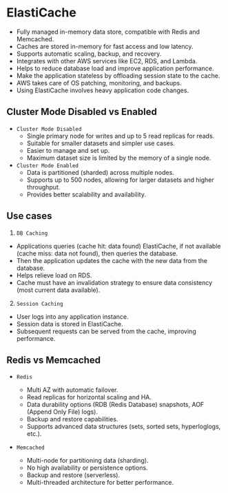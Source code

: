 # ElastiCache

- Fully managed in-memory data store, compatible with Redis and Memcached.
- Caches are stored in-memory for fast access and low latency.
- Supports automatic scaling, backup, and recovery.
- Integrates with other AWS services like EC2, RDS, and Lambda.
- Helps to reduce database load and improve application performance.
- Make the application stateless by offloading session state to the cache.
- AWS takes care of OS patching, monitoring, and backups.
- Using ElastiCache involves heavy application code changes.

## Cluster Mode Disabled vs Enabled

- `Cluster Mode Disabled`
  - Single primary node for writes and up to 5 read replicas for reads.
  - Suitable for smaller datasets and simpler use cases.
  - Easier to manage and set up.
  - Maximum dataset size is limited by the memory of a single node.
- `Cluster Mode Enabled`
  - Data is partitioned (sharded) across multiple nodes.
  - Supports up to 500 nodes, allowing for larger datasets and higher throughput.
  - Provides better scalability and availability.

## Use cases

1. `DB Caching`

- Applications queries (cache hit: data found) ElastiCache, if not available (cache miss: data not found), then queries the database.
- Then the application updates the cache with the new data from the database.
- Helps relieve load on RDS.
- Cache must have an invalidation strategy to ensure data consistency (most current data available).

2. `Session Caching`

- User logs into any application instance.
- Session data is stored in ElastiCache.
- Subsequent requests can be served from the cache, improving performance.

## Redis vs Memcached

- `Redis`

  - Multi AZ with automatic failover.
  - Read replicas for horizontal scaling and HA.
  - Data durability options (RDB (Redis Database) snapshots, AOF (Append Only File) logs).
  - Backup and restore capabilities.
  - Supports advanced data structures (sets, sorted sets, hyperloglogs, etc.).

- `Memcached`
  - Multi-node for partitioning data (sharding).
  - No high availability or persistence options.
  - Backup and restore (serverless).
  - Multi-threaded architecture for better performance.
